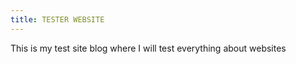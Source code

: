 ```yaml
---
title: TESTER WEBSITE
---
```


This is my test site blog where I will test everything about websites

